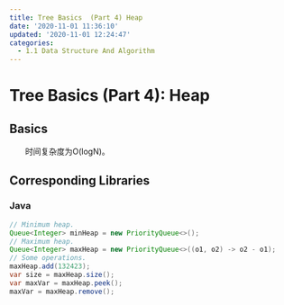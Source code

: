 ```yaml
---
title: Tree Basics  (Part 4) Heap
date: '2020-11-01 11:36:10'
updated: '2020-11-01 12:24:47'
categories:
  - 1.1 Data Structure And Algorithm
---
```

# Tree Basics (Part 4): Heap

## Basics

　　时间复杂度为O(logN)。

## Corresponding Libraries

### Java

```java
// Minimum heap.
Queue<Integer> minHeap = new PriorityQueue<>();
// Maximum heap.
Queue<Integer> maxHeap = new PriorityQueue<>((o1, o2) -> o2 - o1);
// Some operations.
maxHeap.add(132423);
var size = maxHeap.size();
var maxVar = maxHeap.peek();
maxVar = maxHeap.remove();
```

